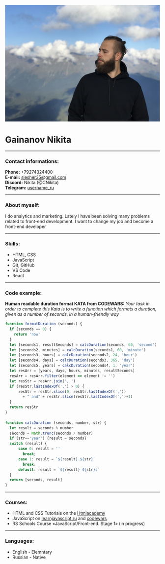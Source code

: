 ![foto](/images/foto.jpg)
# Gainanov Nikita
---
### Contact informations:
**Phone:** +79274324400<br>
**E-mail:** slesher35@gmail.com<br>
**Discord:** Nikita (@CNikita)<br>
**Telegram:** [username_ru](https://t.me/username_ru)

---
### About myself:
I do analytics and marketing. Lately I have been solving many problems related to front-end development. I want to change my job and become a front-end developer

---
### Skills:
- HTML, CSS
- JavaScript
- Git, GitHub
- VS Code
- React
---

### Code example:
**Human readable duration format KATA from CODEWARS:**
*Your task in order to complete this Kata is to write a function which formats a duration, given as a number of seconds, in a human-friendly way*
```javascript
function formatDuration (seconds) {
  if (seconds == 0) {
    return 'now'
  }
  let [seconds1, resultSeconds] = calcDuration(seconds, 60, 'second')
  let [seconds2, minutes] = calcDuration(seconds1, 60, 'minute')
  let [seconds3, hours] = calcDuration(seconds2, 24, 'hour')
  let [seconds4, days] = calcDuration(seconds3, 365, 'day')
  let [seconds5, years] = calcDuration(seconds4, 1, 'year')
  let resArr = [years, days, hours, minutes, resultSeconds]
  resArr = resArr.filter(element => element != '')
  let resStr = resArr.join(', ')
  if (resStr.lastIndexOf(',') > 0) {
      resStr = resStr.slice(0, resStr.lastIndexOf(',')) 
        + " and" + resStr.slice(resStr.lastIndexOf(',')+1)
  }
  return resStr
}
  
function calcDuration (seconds, number, str) {
  let result = seconds % number
  seconds = Math.trunc(seconds / number)
  if (str=='year') {result = seconds}
  switch (result) {
      case 0: result = ''
        break;
      case 1: result = `${result} ${str}`
        break;
      default: result = `${result} ${str}s`
  }  
  return [seconds, result]
}
```
---
### Courses:
- HTML and CSS Tutorials on the [Htmlacademy](https://htmlacademy.ru/)<br>
- JavaScript on [learnjavascript.ru](https://learn.javascript.ru/) and [codewars](https://www.codewars.com)
- RS Schools Course «JavaScript/Front-end. Stage 1» (in progress)
---
### Languages:
- English \- Elemntary <br>
- Russian \- Native
